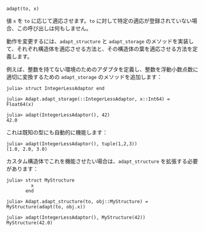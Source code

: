 ```
adapt(to, x)
```

値 `x` を `to` に応じて適応させます。`to` に対して特定の適応が登録されていない場合、この呼び出しは何もしません。

動作を変更するには、`adapt_structure` と `adapt_storage` のメソッドを実装して、それぞれ構造体を適応させる方法と、その構造体の葉を適応させる方法を定義します。

例えば、整数を持てない環境のためのアダプタを定義し、整数を浮動小数点数に適切に変換するための `adapt_storage` のメソッドを追加します：

```
julia> struct IntegerLessAdaptor end

julia> Adapt.adapt_storage(::IntegerLessAdaptor, x::Int64) = Float64(x)

julia> adapt(IntegerLessAdaptor(), 42)
42.0
```

これは既知の型にも自動的に機能します：

```
julia> adapt(IntegerLessAdaptor(), tuple(1,2,3))
(1.0, 2.0, 3.0)
```

カスタム構造体でこれを機能させたい場合は、`adapt_structure` を拡張する必要があります：

```
julia> struct MyStructure
         x
       end

julia> Adapt.adapt_structure(to, obj::MyStructure) = MyStructure(adapt(to, obj.x))

julia> adapt(IntegerLessAdaptor(), MyStructure(42))
MyStructure(42.0)
```

